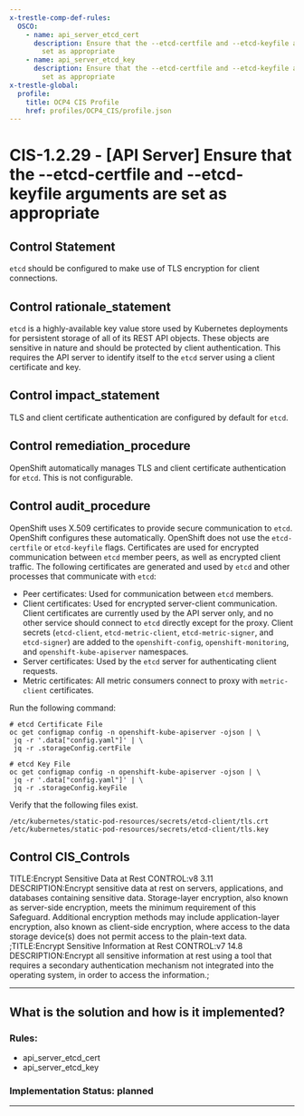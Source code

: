 ```yaml
---
x-trestle-comp-def-rules:
  OSCO:
    - name: api_server_etcd_cert
      description: Ensure that the --etcd-certfile and --etcd-keyfile arguments are
        set as appropriate
    - name: api_server_etcd_key
      description: Ensure that the --etcd-certfile and --etcd-keyfile arguments are
        set as appropriate
x-trestle-global:
  profile:
    title: OCP4 CIS Profile
    href: profiles/OCP4_CIS/profile.json
---
```


# CIS-1.2.29 - \[API Server\] Ensure that the --etcd-certfile and --etcd-keyfile arguments are set as appropriate

## Control Statement

`etcd` should be configured to make use of TLS encryption for client connections.

## Control rationale_statement

`etcd` is a highly-available key value store used by Kubernetes deployments for persistent storage of all of its REST API objects. These objects are sensitive in nature and should be protected by client authentication. This requires the API server to identify itself to the `etcd` server using a client certificate and key.

## Control impact_statement

TLS and client certificate authentication are configured by default for `etcd`.

## Control remediation_procedure

OpenShift automatically manages TLS and client certificate authentication for `etcd`. This is not configurable.

## Control audit_procedure

OpenShift uses X.509 certificates to provide secure communication to `etcd`. OpenShift configures these automatically. OpenShift does not use the `etcd-certfile` or `etcd-keyfile` flags. Certificates are used for encrypted communication between `etcd` member peers, as well as encrypted client traffic. The following certificates are generated and used by `etcd` and other processes that communicate with `etcd`:

- Peer certificates: Used for communication between `etcd` members.
- Client certificates: Used for encrypted server-client communication. Client certificates are currently used by the API server only, and no other service should connect to `etcd` directly except for the proxy. Client secrets (`etcd-client`, `etcd-metric-client`, `etcd-metric-signer`, and `etcd-signer`) are added to the `openshift-config`, `openshift-monitoring`, and `openshift-kube-apiserver` namespaces.
- Server certificates: Used by the `etcd` server for authenticating client requests.
- Metric certificates: All metric consumers connect to proxy with `metric-client` certificates.

Run the following command:

```
# etcd Certificate File
oc get configmap config -n openshift-kube-apiserver -ojson | \
 jq -r '.data["config.yaml"]' | \
 jq -r .storageConfig.certFile

# etcd Key File
oc get configmap config -n openshift-kube-apiserver -ojson | \
 jq -r '.data["config.yaml"]' | \
 jq -r .storageConfig.keyFile
```

Verify that the following files exist. 

`/etc/kubernetes/static-pod-resources/secrets/etcd-client/tls.crt`
`/etc/kubernetes/static-pod-resources/secrets/etcd-client/tls.key`

## Control CIS_Controls

TITLE:Encrypt Sensitive Data at Rest CONTROL:v8 3.11 DESCRIPTION:Encrypt sensitive data at rest on servers, applications, and databases containing sensitive data. Storage-layer encryption, also known as server-side encryption, meets the minimum requirement of this Safeguard. Additional encryption methods may include application-layer encryption, also known as client-side encryption, where access to the data storage device(s) does not permit access to the plain-text data. ;TITLE:Encrypt Sensitive Information at Rest CONTROL:v7 14.8 DESCRIPTION:Encrypt all sensitive information at rest using a tool that requires a secondary authentication mechanism not integrated into the operating system, in order to access the information.;

______________________________________________________________________

## What is the solution and how is it implemented?

<!-- For implementation status enter one of: implemented, partial, planned, alternative, not-applicable -->

<!-- Note that the list of rules under ### Rules: is read-only and changes will not be captured after assembly to JSON -->

<!-- Add control implementation description here for control: CIS-1.2.29 -->

### Rules:

  - api_server_etcd_cert
  - api_server_etcd_key

### Implementation Status: planned

______________________________________________________________________
